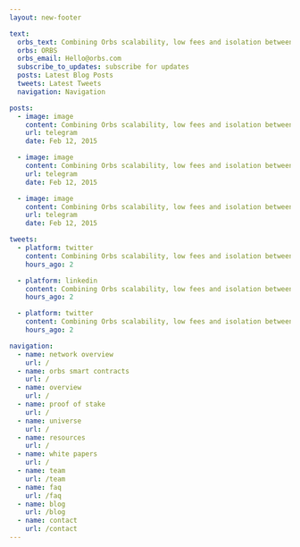 ```yaml
---
layout: new-footer

text:
  orbs_text: Combining Orbs scalability, low fees and isolation between virtual chains with a first-grade developer experience, online IDE and smart contracts in familiar languages. Developers get the perfect mix of performance, cost, security and ease of use.
  orbs: ORBS
  orbs_email: Hello@orbs.com
  subscribe_to_updates: subscribe for updates
  posts: Latest Blog Posts
  tweets: Latest Tweets
  navigation: Navigation

posts:
  - image: image
    content: Combining Orbs scalability, low fees and isolation between virtual chains with a first-grade developer experience, online IDE and smart contracts in familiar languages. Developers get the perfect mix of performance, cost, security and ease of use.
    url: telegram
    date: Feb 12, 2015

  - image: image
    content: Combining Orbs scalability, low fees and isolation between virtual chains with a first-grade developer experience, online IDE and smart contracts in familiar languages. Developers get the perfect mix of performance, cost, security and ease of use.
    url: telegram
    date: Feb 12, 2015

  - image: image
    content: Combining Orbs scalability, low fees and isolation between virtual chains with a first-grade developer experience, online IDE and smart contracts in familiar languages. Developers get the perfect mix of performance, cost, security and ease of use.
    url: telegram
    date: Feb 12, 2015

tweets:
  - platform: twitter
    content: Combining Orbs scalability, low fees and isolation between virtual chains with a first-grade developer experience, online IDE and smart contracts in familiar languages. Developers get the perfect mix of performance, cost, security and ease of use.
    hours_ago: 2

  - platform: linkedin
    content: Combining Orbs scalability, low fees and isolation between virtual chains with a first-grade developer experience, online IDE and smart contracts in familiar languages. Developers get the perfect mix of performance, cost, security and ease of use.
    hours_ago: 2

  - platform: twitter
    content: Combining Orbs scalability, low fees and isolation between virtual chains with a first-grade developer experience, online IDE and smart contracts in familiar languages. Developers get the perfect mix of performance, cost, security and ease of use.
    hours_ago: 2

navigation:
  - name: network overview
    url: /
  - name: orbs smart contracts
    url: /
  - name: overview
    url: /
  - name: proof of stake
    url: /
  - name: universe
    url: /
  - name: resources
    url: /
  - name: white papers
    url: /
  - name: team
    url: /team
  - name: faq
    url: /faq
  - name: blog
    url: /blog
  - name: contact
    url: /contact
---
```

